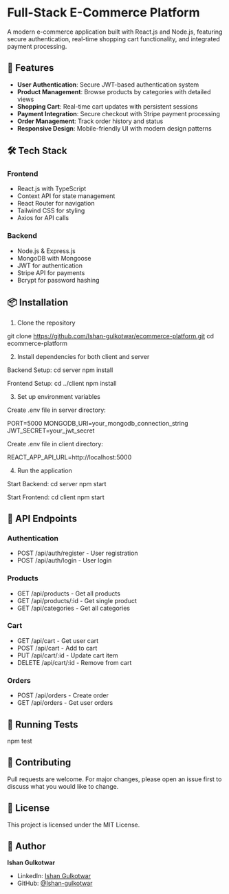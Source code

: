 # Full-Stack E-Commerce Platform

A modern e-commerce application built with React.js and Node.js, featuring secure authentication, real-time shopping cart functionality, and integrated payment processing.

## 🚀 Features

- **User Authentication**: Secure JWT-based authentication system
- **Product Management**: Browse products by categories with detailed views
- **Shopping Cart**: Real-time cart updates with persistent sessions
- **Payment Integration**: Secure checkout with Stripe payment processing
- **Order Management**: Track order history and status
- **Responsive Design**: Mobile-friendly UI with modern design patterns

## 🛠️ Tech Stack

### Frontend
- React.js with TypeScript
- Context API for state management
- React Router for navigation
- Tailwind CSS for styling
- Axios for API calls

### Backend
- Node.js & Express.js
- MongoDB with Mongoose
- JWT for authentication
- Stripe API for payments
- Bcrypt for password hashing

## 📦 Installation

1. Clone the repository

git clone https://github.com/Ishan-gulkotwar/ecommerce-platform.git
cd ecommerce-platform

2. Install dependencies for both client and server

Backend Setup:
cd server
npm install

Frontend Setup:
cd ../client
npm install

3. Set up environment variables

Create .env file in server directory:

PORT=5000
MONGODB_URI=your_mongodb_connection_string
JWT_SECRET=your_jwt_secret

Create .env file in client directory:

REACT_APP_API_URL=http://localhost:5000

4. Run the application

Start Backend:
cd server
npm start

Start Frontend:
cd client
npm start

## 🔗 API Endpoints

### Authentication
- POST /api/auth/register - User registration
- POST /api/auth/login - User login

### Products
- GET /api/products - Get all products
- GET /api/products/:id - Get single product
- GET /api/categories - Get all categories

### Cart
- GET /api/cart - Get user cart
- POST /api/cart - Add to cart
- PUT /api/cart/:id - Update cart item
- DELETE /api/cart/:id - Remove from cart

### Orders
- POST /api/orders - Create order
- GET /api/orders - Get user orders

## 🚦 Running Tests

npm test


## 🤝 Contributing

Pull requests are welcome. For major changes, please open an issue first to discuss what you would like to change.

## 📄 License

This project is licensed under the MIT License.

## 👤 Author

**Ishan Gulkotwar**

- LinkedIn: [Ishan Gulkotwar](https://www.linkedin.com/in/ishan-gulkotwar-a202ba20a/)
- GitHub: [@Ishan-gulkotwar](https://github.com/Ishan-gulkotwar)
